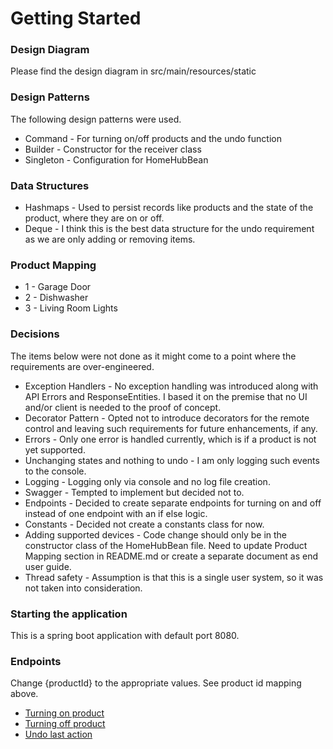 # Getting Started

### Design Diagram
Please find the design diagram in src/main/resources/static

### Design Patterns
The following design patterns were used.
* Command - For turning on/off products and the undo function
* Builder - Constructor for the receiver class
* Singleton - Configuration for HomeHubBean

### Data Structures
* Hashmaps - Used to persist records like products and the state of the product, where they are on or off.
* Deque - I think this is the best data structure for the undo requirement as we are only adding or removing items.

### Product Mapping
* 1 - Garage Door
* 2 - Dishwasher
* 3 - Living Room Lights

### Decisions
The items below were not done as it might come to a point where the requirements are over-engineered.
* Exception Handlers - No exception handling was introduced along with API Errors and ResponseEntities. I based it on the premise that no UI and/or client is needed to the proof of concept.
* Decorator Pattern - Opted not to introduce decorators for the remote control and leaving such requirements for future enhancements, if any.
* Errors - Only one error is handled currently, which is if a product is not yet supported.
* Unchanging states and nothing to undo - I am only logging such events to the console.
* Logging - Logging only via console and no log file creation.
* Swagger - Tempted to implement but decided not to.
* Endpoints - Decided to create separate endpoints for turning on and off instead of one endpoint with an if else logic.
* Constants - Decided not create a constants class for now.
* Adding supported devices - Code change should only be in the constructor class of the HomeHubBean file. Need to update Product Mapping section in README.md or create a separate document as end user guide.
* Thread safety - Assumption is that this is a single user system, so it was not taken into consideration.

### Starting the application
This is a spring boot application with default port 8080.

### Endpoints
Change {productId} to the appropriate values. See product id mapping above.
* [Turning on product](http://localhost:8080/api/v1/remote-control/turn-on/{productId})
* [Turning off product](http://localhost:8080/api/v1/remote-control/turn-off/{productId})
* [Undo last action](http://localhost:8080/api/v1/remote-control/undo)
